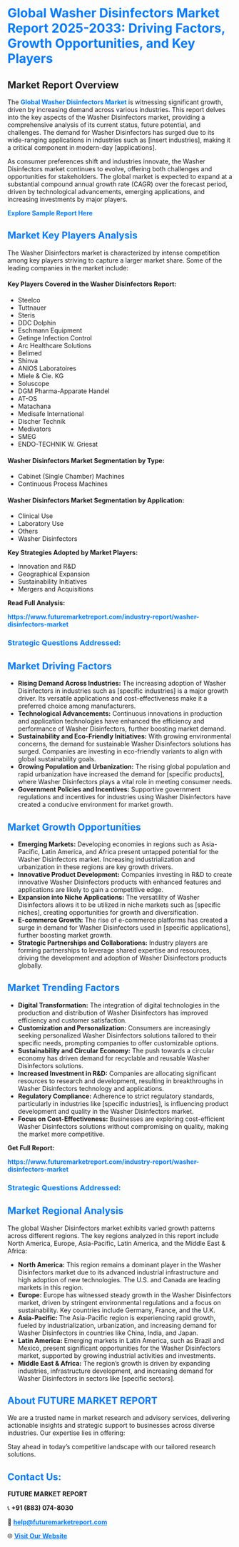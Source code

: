 <h1 style="color: #007BFF;">Global Washer Disinfectors Market Report 2025-2033: Driving Factors, Growth Opportunities, and Key Players</h1>

<section id="overview">
<h2>Market Report Overview</h2>
<p>The <a href="https://www.futuremarketreport.com/industry-report/washer-disinfectors-market" style="color: #007BFF; text-decoration: none;"><strong>Global Washer Disinfectors Market</strong></a> is witnessing significant growth, driven by increasing demand across various industries. This report delves into the key aspects of the Washer Disinfectors market, providing a comprehensive analysis of its current status, future potential, and challenges. The demand for Washer Disinfectors has surged due to its wide-ranging applications in industries such as [insert industries], making it a critical component in modern-day [applications].</p>
<p>As consumer preferences shift and industries innovate, the Washer Disinfectors market continues to evolve, offering both challenges and opportunities for stakeholders. The global market is expected to expand at a substantial compound annual growth rate (CAGR) over the forecast period, driven by technological advancements, emerging applications, and increasing investments by major players.</p>
</section>

<section id="overview">
<p><a href="https://www.futuremarketreport.com/request-sample/reportId=98014" style="color: #007BFF; text-decoration: none;"><strong>Explore Sample Report Here</strong></a></p>
</section>

<section id="key-players">
<h2 style="color: #007BFF;">Market Key Players Analysis</h2>
<p>The Washer Disinfectors market is characterized by intense competition among key players striving to capture a larger market share. Some of the leading companies in the market include:</p>
<h4>Key Players Covered in the Washer Disinfectors Report:</h4>
<ul><li>Steelco</li><li>Tuttnauer</li><li>Steris</li><li>DDC Dolphin</li><li>Eschmann Equipment</li><li>Getinge Infection Control</li><li>Arc Healthcare Solutions</li><li>Belimed</li><li>Shinva</li><li>ANIOS Laboratoires</li><li>Miele &amp; Cie. KG</li><li>Soluscope</li><li>DGM Pharma-Apparate Handel</li><li>AT-OS</li><li>Matachana</li><li>Medisafe International</li><li>Discher Technik</li><li>Medivators</li><li>SMEG</li><li>ENDO-TECHNIK W. Griesat</li></ul>
<h4>Washer Disinfectors Market Segmentation by Type:</h4>
<ul><li>Cabinet (Single Chamber) Machines</li><li>Continuous Process Machines</li></ul>

<h4>Washer Disinfectors Market Segmentation by Application:</h4>
<ul><li>Clinical Use</li><li>Laboratory Use</li><li>Others</li><li>Washer Disinfectors</li></ul>
<p><strong>Key Strategies Adopted by Market Players:</strong></p>
<ul>
<li>Innovation and R&D</li>
<li>Geographical Expansion</li>
<li>Sustainability Initiatives</li>
<li>Mergers and Acquisitions</li>
</ul>
</section>

<section>
<p><strong>Read Full Analysis: </strong></p><a href="https://www.futuremarketreport.com/industry-report/washer-disinfectors-market" style="color: #007BFF; text-decoration: none;"><strong>https://www.futuremarketreport.com/industry-report/washer-disinfectors-market</strong></a>
<h3 style="color: #007BFF;">Strategic Questions Addressed:</h3>
</section>

<section id="driving-factors">
<h2 style="color: #007BFF;">Market Driving Factors</h2>
<ul>
<li><strong>Rising Demand Across Industries:</strong> The increasing adoption of Washer Disinfectors in industries such as [specific industries] is a major growth driver. Its versatile applications and cost-effectiveness make it a preferred choice among manufacturers.</li>
<li><strong>Technological Advancements:</strong> Continuous innovations in production and application technologies have enhanced the efficiency and performance of Washer Disinfectors, further boosting market demand.</li>
<li><strong>Sustainability and Eco-Friendly Initiatives:</strong> With growing environmental concerns, the demand for sustainable Washer Disinfectors solutions has surged. Companies are investing in eco-friendly variants to align with global sustainability goals.</li>
<li><strong>Growing Population and Urbanization:</strong> The rising global population and rapid urbanization have increased the demand for [specific products], where Washer Disinfectors plays a vital role in meeting consumer needs.</li>
<li><strong>Government Policies and Incentives:</strong> Supportive government regulations and incentives for industries using Washer Disinfectors have created a conducive environment for market growth.</li>
</ul>
</section>

<section id="growth-opportunities">
<h2 style="color: #007BFF;">Market Growth Opportunities</h2>
<ul>
<li><strong>Emerging Markets:</strong> Developing economies in regions such as Asia-Pacific, Latin America, and Africa present untapped potential for the Washer Disinfectors market. Increasing industrialization and urbanization in these regions are key growth drivers.</li>
<li><strong>Innovative Product Development:</strong> Companies investing in R&D to create innovative Washer Disinfectors products with enhanced features and applications are likely to gain a competitive edge.</li>
<li><strong>Expansion into Niche Applications:</strong> The versatility of Washer Disinfectors allows it to be utilized in niche markets such as [specific niches], creating opportunities for growth and diversification.</li>
<li><strong>E-commerce Growth:</strong> The rise of e-commerce platforms has created a surge in demand for Washer Disinfectors used in [specific applications], further boosting market growth.</li>
<li><strong>Strategic Partnerships and Collaborations:</strong> Industry players are forming partnerships to leverage shared expertise and resources, driving the development and adoption of Washer Disinfectors products globally.</li>
</ul>
</section>

<section id="trending-factors">
<h2 style="color: #007BFF;">Market Trending Factors</h2>
<ul>
<li><strong>Digital Transformation:</strong> The integration of digital technologies in the production and distribution of Washer Disinfectors has improved efficiency and customer satisfaction.</li>
<li><strong>Customization and Personalization:</strong> Consumers are increasingly seeking personalized Washer Disinfectors solutions tailored to their specific needs, prompting companies to offer customizable options.</li>
<li><strong>Sustainability and Circular Economy:</strong> The push towards a circular economy has driven demand for recyclable and reusable Washer Disinfectors solutions.</li>
<li><strong>Increased Investment in R&D:</strong> Companies are allocating significant resources to research and development, resulting in breakthroughs in Washer Disinfectors technology and applications.</li>
<li><strong>Regulatory Compliance:</strong> Adherence to strict regulatory standards, particularly in industries like [specific industries], is influencing product development and quality in the Washer Disinfectors market.</li>
<li><strong>Focus on Cost-Effectiveness:</strong> Businesses are exploring cost-efficient Washer Disinfectors solutions without compromising on quality, making the market more competitive.</li>
</ul>
</section>

<section>
<p><strong>Get Full Report: </strong></p><a href="https://www.futuremarketreport.com/industry-report/washer-disinfectors-market" style="color: #007BFF; text-decoration: none;"><strong>https://www.futuremarketreport.com/industry-report/washer-disinfectors-market</strong></a>
<h3 style="color: #007BFF;">Strategic Questions Addressed:</h3>
</section>


<section id="regional-analysis">
<h2 style="color: #007BFF;">Market Regional Analysis</h2>
<p>The global Washer Disinfectors market exhibits varied growth patterns across different regions. The key regions analyzed in this report include North America, Europe, Asia-Pacific, Latin America, and the Middle East & Africa:</p>
<ul>
<li><strong>North America:</strong> This region remains a dominant player in the Washer Disinfectors market due to its advanced industrial infrastructure and high adoption of new technologies. The U.S. and Canada are leading markets in this region.</li>
<li><strong>Europe:</strong> Europe has witnessed steady growth in the Washer Disinfectors market, driven by stringent environmental regulations and a focus on sustainability. Key countries include Germany, France, and the U.K.</li>
<li><strong>Asia-Pacific:</strong> The Asia-Pacific region is experiencing rapid growth, fueled by industrialization, urbanization, and increasing demand for Washer Disinfectors in countries like China, India, and Japan.</li>
<li><strong>Latin America:</strong> Emerging markets in Latin America, such as Brazil and Mexico, present significant opportunities for the Washer Disinfectors market, supported by growing industrial activities and investments.</li>
<li><strong>Middle East & Africa:</strong> The region’s growth is driven by expanding industries, infrastructure development, and increasing demand for Washer Disinfectors in sectors like [specific sectors].</li>
</ul>
</section>

<footer>
<h2 style="color: #007BFF;">About FUTURE MARKET REPORT</h2>
<p>We are a trusted name in market research and advisory services, delivering actionable insights and strategic support to businesses across diverse industries. Our expertise lies in offering:</p>

<p>Stay ahead in today’s competitive landscape with our tailored research solutions.</p>

<h2 style="color: #007BFF;">Contact Us:</h2>
<p><strong>FUTURE MARKET REPORT</strong></p>
<p>📞 <strong>+91 (883) 074-8030</strong></p>
<p>📧 <strong><a href="mailto:help@futuremarketreport.com" style="color: #007BFF;">help@futuremarketreport.com</a></strong></p>
<p>🌐 <strong><a href="https://www.futuremarketreport.com/" style="color: #007BFF;">Visit Our Website</a></strong></p>
</footer>